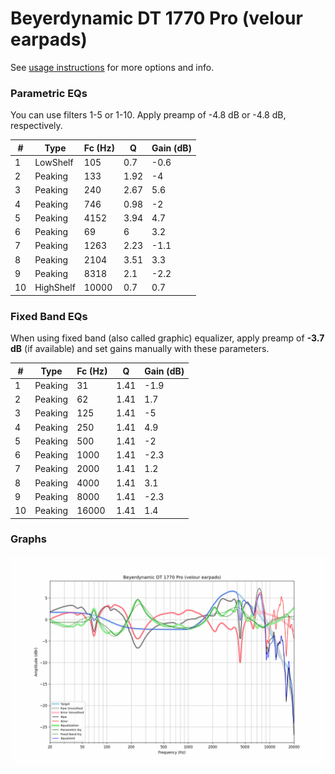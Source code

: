 # Beyerdynamic DT 1770 Pro (velour earpads)
See [usage instructions](https://github.com/jaakkopasanen/AutoEq#usage) for more options and info.

### Parametric EQs
You can use filters 1-5 or 1-10. Apply preamp of -4.8 dB or -4.8 dB, respectively.

|   # | Type      |   Fc (Hz) |    Q |   Gain (dB) |
|-----|-----------|-----------|------|-------------|
|   1 | LowShelf  |       105 | 0.7  |        -0.6 |
|   2 | Peaking   |       133 | 1.92 |        -4   |
|   3 | Peaking   |       240 | 2.67 |         5.6 |
|   4 | Peaking   |       746 | 0.98 |        -2   |
|   5 | Peaking   |      4152 | 3.94 |         4.7 |
|   6 | Peaking   |        69 | 6    |         3.2 |
|   7 | Peaking   |      1263 | 2.23 |        -1.1 |
|   8 | Peaking   |      2104 | 3.51 |         3.3 |
|   9 | Peaking   |      8318 | 2.1  |        -2.2 |
|  10 | HighShelf |     10000 | 0.7  |         0.7 |

### Fixed Band EQs
When using fixed band (also called graphic) equalizer, apply preamp of **-3.7 dB** (if available) and set gains manually with these parameters.

|   # | Type    |   Fc (Hz) |    Q |   Gain (dB) |
|-----|---------|-----------|------|-------------|
|   1 | Peaking |        31 | 1.41 |        -1.9 |
|   2 | Peaking |        62 | 1.41 |         1.7 |
|   3 | Peaking |       125 | 1.41 |        -5   |
|   4 | Peaking |       250 | 1.41 |         4.9 |
|   5 | Peaking |       500 | 1.41 |        -2   |
|   6 | Peaking |      1000 | 1.41 |        -2.3 |
|   7 | Peaking |      2000 | 1.41 |         1.2 |
|   8 | Peaking |      4000 | 1.41 |         3.1 |
|   9 | Peaking |      8000 | 1.41 |        -2.3 |
|  10 | Peaking |     16000 | 1.41 |         1.4 |

### Graphs
![](./Beyerdynamic%20DT%201770%20Pro%20(velour%20earpads).png)
